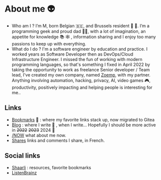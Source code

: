 # About me :alien:
- Who am I ? I’m M, born Belgian :belgium:, and Brussels resident 🍻 🍫. I’m a programming geek and proud dad 👨‍🍼, with a lot of imagination, an appetite for knowledge 📚 🕸️ , information sharing and I enjoy too many passions to keep up with everything.
- What do I do ? I'm a software engineer by education and practice. I worked years as Software Developer then as DevOps/Cloud Infrastructure Engineer. I missed the fun of working with modern programming languages, so that's something I fixed in April 2022 by taking the opportunity to work as freelance Senior developer / Team lead, I've created my own company, named [Zoemp](https://github.com/Zoemp), with my partner. Anything involving automation, hacking, privacy, AI, video games  🎮, productivity, positively impacting and helping people is interesting for me..

## Links
- [Bookmarks](https://gitea.zoemp.be/morgan/bookmarks) :bookmark: : where my favorite links stack up, now migrated to Gitea
- [Blog](https://morgan.zoemp.be/) : where I write :brain: , when I write... Hopefully I should be more active in ~~2022~~ ~~2023~~ 2024 🤣
- [/NOW](https://morgan.zoemp.be/now/) what about me now.
- [Shares](https://shaarli.zoemp.be) links and comments I share, in French.

## Social links
- [Shaarli](https://shaarli.zoemp.be) : resources, favorite bookmarks
- [ListenBrainz](https://listenbrainz.org/user/SansGuidon/)
